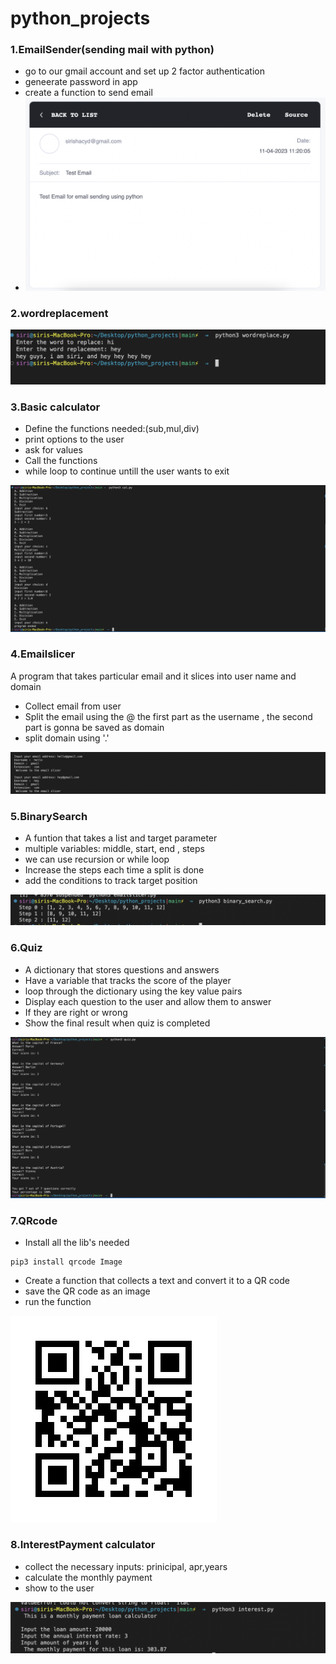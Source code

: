 # python_projects

### 1.EmailSender(sending mail with python)

* go to our gmail account  and set up 2 factor authentication
* geneerate password in app
* create a function to send email
* ![email](screenshots/email.png)

### 2.wordreplacement
![word](screenshots/wordreplace.png)

### 3.Basic calculator
* Define the functions needed:(sub,mul,div)
* print options to the user
* ask for values
* Call the functions
* while loop to continue untill the user wants to exit

![cal](screenshots/cal.png)


### 4.Emailslicer

A program that  takes particular email and it slices into user name and domain

* Collect email from user
* Split the email using the @ the first part as the username , the second part is gonna be saved as domain 
* split domain using '.' 

![emailslicer](screenshots/slicer.png)

### 5.BinarySearch

* A funtion that takes a list and target parameter
* multiple variables: middle, start, end , steps 
* we can use recursion or while loop
* Increase the steps each time a split is done
* add the conditions to track target position

![BinarySearch](screenshots/binary.png)

### 6.Quiz

* A dictionary that stores questions and answers
* Have a variable that tracks the score of the player
* loop through the dictionary using the key value pairs
* Display each question to the user and allow them to answer 
* If they are right or wrong
* Show the final result when quiz is completed


![quiz](screenshots/quiz.png)

### 7.QRcode

* Install all the lib's needed

```
pip3 install qrcode Image
```

* Create a function that collects a text and convert it to a QR code
* save the QR code as an image
* run the function 

![QR](screenshots/qrimg001.png)


### 8.InterestPayment calculator

* collect the necessary inputs: prinicipal, apr,years
* calculate the monthly payment
* show to the user

![Interest](screenshots/Interest.png)












